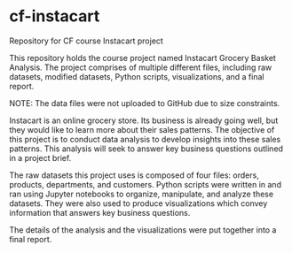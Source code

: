 # cf-instacart
Repository for CF course Instacart project

This repository holds the course project named Instacart Grocery Basket Analysis. The project comprises of multiple different files, including raw datasets, modified datasets, Python scripts, visualizations, and a final report.

NOTE: The data files were not uploaded to GitHub due to size constraints.

Instacart is an online grocery store. Its business is already going well, but they would like to learn more about their sales patterns. The objective of this project is to conduct data analysis to develop insights into these sales patterns. This analysis will seek to answer key business questions outlined in a project brief.

The raw datasets this project uses is composed of four files: orders, products, departments, and customers. Python scripts were written in and ran using Jupyter notebooks to organize, manipulate, and analyze these datasets. They were also used to produce visualizations which convey information that answers key business questions. 

The details of the analysis and the visualizations were put together into a final report.
